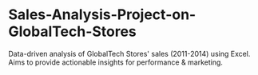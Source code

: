 # Sales-Analysis-Project-on-GlobalTech-Stores
Data-driven analysis of GlobalTech Stores' sales (2011-2014) using Excel. Aims to provide actionable insights for performance &amp; marketing.
